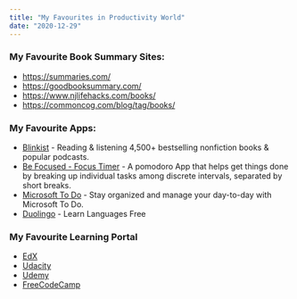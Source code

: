 ```yaml
---
title: "My Favourites in Productivity World"
date: "2020-12-29"
---
```


### My Favourite Book Summary Sites:
* https://summaries.com/
* https://goodbooksummary.com/
* https://www.njlifehacks.com/books/
* https://commoncog.com/blog/tag/books/

### My Favourite Apps:
* [Blinkist](https://apps.apple.com/us/app/blinkist-15min-book-insights/id568839295) - Reading & listening 4,500+ bestselling nonfiction books & popular podcasts.
* [Be Focused - Focus Timer](https://apps.apple.com/us/app/be-focused-focus-timer/id973134470?mt=12) - A pomodoro App that helps get things done by breaking up individual tasks among discrete intervals, separated by short breaks.
* [Microsoft To Do](https://apps.apple.com/us/app/microsoft-to-do/id1274495053?mt=12) - Stay organized and manage your day-to-day with Microsoft To Do.
* [Duolingo](https://play.google.com/store/apps/details?id=com.duolingo&hl=en_CA&gl=US) - Learn Languages Free

### My Favourite Learning Portal
* [EdX](https://www.edx.org/)
* [Udacity](https://www.udacity.com/)
* [Udemy](https://www.udemy.com/)
* [FreeCodeCamp](Freecodecamp.org)

